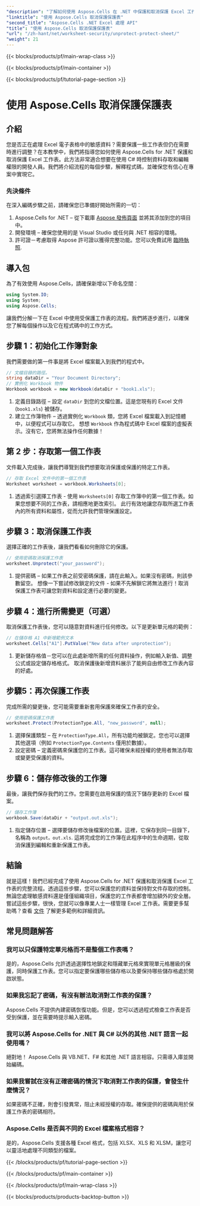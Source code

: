 ```yaml
---
"description": "了解如何使用 Aspose.Cells 在 .NET 中保護和取消保護 Excel 工作表。請按照本逐步指南保護您的工作表。"
"linktitle": "使用 Aspose.Cells 取消保護保護表"
"second_title": "Aspose.Cells .NET Excel 處理 API"
"title": "使用 Aspose.Cells 取消保護保護表"
"url": "/zh-hant/net/worksheet-security/unprotect-protect-sheet/"
"weight": 21
---
```


{{< blocks/products/pf/main-wrap-class >}}

{{< blocks/products/pf/main-container >}}

{{< blocks/products/pf/tutorial-page-section >}}

# 使用 Aspose.Cells 取消保護保護表

## 介紹
您是否正在處理 Excel 電子表格中的敏感資料？需要保護一些工作表但仍在需要時進行調整？在本教學中，我們將指導您如何使用 Aspose.Cells for .NET 保護和取消保護 Excel 工作表。此方法非常適合想要在使用 C# 時控制資料存取和編輯權限的開發人員。我們將介紹流程的每個步驟，解釋程式碼，並確保您有信心在專案中實現它。
### 先決條件
在深入編碼步驟之前，請確保您已準備好開始所需的一切：
1. Aspose.Cells for .NET – 從下載庫 [Aspose 發佈頁面](https://releases.aspose.com/cells/net/) 並將其添加到您的項目中。
2. 開發環境 – 確保您使用的是 Visual Studio 或任何與 .NET 相容的環境。
3. 許可證－考慮取得 Aspose 許可證以獲得完整功能。您可以免費試用 [臨時執照](https://purchase。aspose.com/temporary-license/).
## 導入包
為了有效使用 Aspose.Cells，請確保新增以下命名空間：
```csharp
using System.IO;
using System;
using Aspose.Cells;
```
讓我們分解一下在 Excel 中使用受保護工作表的流程。我們將逐步進行，以確保您了解每個操作以及它在程式碼中的工作方式。
## 步驟 1：初始化工作簿對象
我們需要做的第一件事是將 Excel 檔案載入到我們的程式中。
```csharp
// 文檔目錄的路徑。
string dataDir = "Your Document Directory";
// 實例化 Workbook 物件
Workbook workbook = new Workbook(dataDir + "book1.xls");
```
1. 定義目錄路徑 – 設定 `dataDir` 到您的文檔位置。這是您現有的 Excel 文件 (`book1.xls`) 被儲存。
2. 建立工作簿物件 – 透過實例化 `Workbook` 類，您將 Excel 檔案載入到記憶體中，以便程式可以存取它。
想想 `Workbook` 作為程式碼中 Excel 檔案的虛擬表示。沒有它，您將無法操作任何數據！
## 第 2 步：存取第一個工作表
文件載入完成後，讓我們導覽到我們想要取消保護或保護的特定工作表。
```csharp
// 存取 Excel 文件中的第一個工作表
Worksheet worksheet = workbook.Worksheets[0];
```
1. 透過索引選擇工作表 - 使用 `Worksheets[0]` 存取工作簿中的第一個工作表。如果您想要不同的工作表，請相應地更改索引。
此行有效地讓您存取所選工作表內的所有資料和屬性，從而允許我們管理保護設定。
## 步驟 3：取消保護工作表
選擇正確的工作表後，讓我們看看如何刪除它的保護。
```csharp
// 使用密碼取消保護工作表
worksheet.Unprotect("your_password");
```
1. 提供密碼 – 如果工作表之前受密碼保護，請在此輸入。如果沒有密碼，則該參數留空。
想像一下嘗試修改鎖定的文件 - 如果不先解鎖它將無法進行！取消保護工作表可讓您對資料和設定進行必要的變更。
## 步驟 4：進行所需變更（可選）
取消保護工作表後，您可以隨意對資料進行任何修改。以下是更新單元格的範例：
```csharp
// 在儲存格 A1 中新增範例文本
worksheet.Cells["A1"].PutValue("New data after unprotection");
```
1. 更新儲存格值－您可以在此處新增所需的任何資料操作，例如輸入新值、調整公式或設定儲存格格式。
取消保護後新增資料展示了能夠自由修改工作表內容的好處。
## 步驟5：再次保護工作表
完成所需的變更後，您可能需要重新套用保護來確保工作表的安全。
```csharp
// 使用密碼保護工作表
worksheet.Protect(ProtectionType.All, "new_password", null);
```
1. 選擇保護類型 – 在 `ProtectionType.All`，所有功能均被鎖定。您也可以選擇其他選項（例如 `ProtectionType.Contents` 僅用於數據）。
2. 設定密碼 – 定義密碼來保護您的工作表。這可確保未經授權的使用者無法存取或變更受保護的資料。
## 步驟 6：儲存修改後的工作簿
最後，讓我們保存我們的工作。您需要在啟用保護的情況下儲存更新的 Excel 檔案。
```csharp
// 儲存工作簿
workbook.Save(dataDir + "output.out.xls");
```
1. 指定儲存位置 – 選擇要儲存修改後檔案的位置。這裡，它保存到同一目錄下，名稱為 `output。out.xls`.
這將完成您的工作簿在此程序中的生命週期，從取消保護到編輯和重新保護工作表。

## 結論
就是這樣！我們已經完成了使用 Aspose.Cells for .NET 保護和取消保護 Excel 工作表的完整流程。透過這些步驟，您可以保護您的資料並保持對文件存取的控制。 
無論您處理敏感資料還是僅僅組織項目，保護您的工作表都會增加額外的安全層。嘗試這些步驟，很快，您就可以像專業人士一樣管理 Excel 工作表。需要更多幫助嗎？查看 [文件](https://reference.aspose.com/cells/net/) 了解更多範例和詳細資訊。
## 常見問題解答
### 我可以只保護特定單元格而不是整個工作表嗎？  
是的，Aspose.Cells 允許透過選擇性地鎖定和隱藏單元格來實現單元格層級的保護，同時保護工作表。您可以指定要保護哪些儲存格以及要保持哪些儲存格處於開啟狀態。
### 如果我忘記了密碼，有沒有辦法取消對工作表的保護？  
Aspose.Cells 不提供內建密碼恢復功能。但是，您可以透過程式檢查工作表是否受到保護，並在需要時提示輸入密碼。
### 我可以將 Aspose.Cells for .NET 與 C# 以外的其他 .NET 語言一起使用嗎？  
絕對地！ Aspose.Cells 與 VB.NET、F# 和其他 .NET 語言相容。只需導入庫並開始編碼。
### 如果我嘗試在沒有正確密碼的情況下取消對工作表的保護，會發生什麼情況？  
如果密碼不正確，則會引發異常，阻止未經授權的存取。確保提供的密碼與用於保護工作表的密碼相符。
### Aspose.Cells 是否與不同的 Excel 檔案格式相容？  
是的，Aspose.Cells 支援各種 Excel 格式，包括 XLSX、XLS 和 XLSM，讓您可以靈活地處理不同類型的檔案。


{{< /blocks/products/pf/tutorial-page-section >}}

{{< /blocks/products/pf/main-container >}}

{{< /blocks/products/pf/main-wrap-class >}}

{{< blocks/products/products-backtop-button >}}